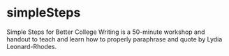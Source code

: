 # simpleSteps
Simple Steps for Better College Writing is a 50-minute workshop and handout to teach and learn how to properly paraphrase and quote by Lydia Leonard-Rhodes.
